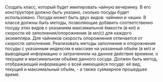  Создать класс, который будет имитировать чайную вечеринку. В его конструкторе должно быть
 указано, сколько посуды будет использовано. Посуда может быть двух видов: чайники и чашки.
 В классе должны быть методы, позволяющие добавить соответственно посуду этих видов с указанием
 максимальной ёмкости (в мл) и скорости её заполнения/опорожнения (в мл/с) для каждого
 экземпляра. Для чайников скорость опорожнения отличается от скорости заполнения. Реализовать
 методы заполнения и опорожнения посуды с указанным индексом в массиве на указанный объём (в
 мл) и выводящий информацию о затраченном на данное действие времени, о текущем и максимальном
 объёме данного сосуда. Должен быть метод, отображающий информацию о всей имеющейся посуде: её
 вид, текущий и максимальный объём, - а также суммарное прошедшее время.
 
